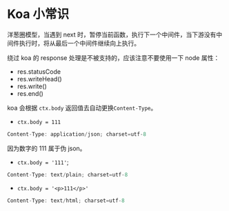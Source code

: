 # Koa 小常识

洋葱圈模型，当遇到 next 时，暂停当前函数，执行下一个中间件，当下游没有中间件执行时，将从最后一个中间件继续向上执行。

绕过 koa 的 response 处理是不被支持的，应该注意不要使用一下 node 属性：

- res.statusCode
- res.writeHead()
- res.write()
- res.end()

koa 会根据 `ctx.body` 返回值去自动更换`Content-Type`。

- `ctx.body = 111`

```js
Content-Type: application/json; charset=utf-8
```

因为数字的 111 属于伪 json。

- `ctx.body = '111'`;

```js
Content-Type: text/plain; charset=utf-8
```

- `ctx.body = '<p>111</p>'`

```js
Content-Type: text/html; charset=utf-8
```
